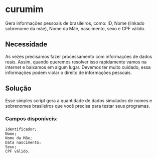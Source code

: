 # curumim
Gera informações pessoais de brasileiros, como: ID, Nome (linkado sobrenome da mãe), Nome da Mãe, nascimento, sexo e CPF válido.

## Necessidade
As vezes precisamos fazer processamento com informações de dados reais. Assim, quando queremos resolver isso rapidamente vamos na 
internet e baixamos em algum lugar.
Devemos ter muito cuidado, essa informações podem violar o direito de informações pessoais.

## Solução
Esse simples script gera a quantidade de dados simulados de nomes e sobrenomes brasileiros que você precisa para testar seus programas.

### Campos disponíveis:
```
Identificador;
Nome;
Nome da Mãe;
Data nascimento;
Sexo;
CPF válido.
```
